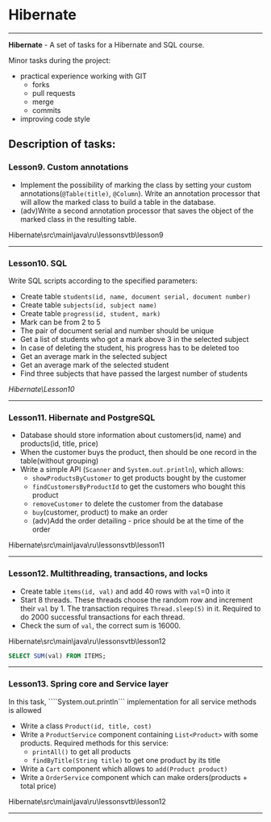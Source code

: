 # Hibernate
___
**Hibernate** -  A set of tasks for a Hibernate and SQL course.

Minor tasks during the project:
- practical experience working with GIT
  - forks
  - pull requests
  - merge
  - commits
- improving code style

## Description of tasks:


### Lesson9. Custom annotations

- Implement the possibility of marking the class by setting your custom annotations(```@Table(title)```, ```@Column```). 
Write an annotation processor that will allow the marked class to build a table in the database.
- (adv)Write a second annotation processor that saves the object of the marked class in the resulting table.

Hibernate\src\main\java\ru\lessonsvtb\lesson9
___
### Lesson10. SQL

Write SQL scripts according to the specified parameters:
- Create table ```students(id, name, document serial, document number)```
- Create table ```subjects(id, subject name)```
- Create table ```progress(id, student, mark)```
- Mark can be from 2 to 5
- The pair of document serial and number should be unique
- Get a list of students who got a mark above 3 in the selected subject
- In case of deleting the student, his progress has to be deleted too
- Get an average mark in the selected subject
- Get an average mark of the selected student
- Find three subjects that have passed the largest number of students

*Hibernate\Lesson10*
___
### Lesson11. Hibernate and PostgreSQL
- Database should store information about customers(id, name) and products(id, title, price)
- When the customer buys the product, then should be one record in the table(without grouping)
- Write a simple API (```Scanner``` and ```System.out.println```), which allows:
  - ```showProductsByCustomer``` to get products bought by the customer
  - ```findCustomersByProductId``` to get the customers who bought this product
  - ```removeCustomer``` to delete the customer from the database
  - ```buy```(customer, product) to make an order 
  - (adv)Add the order detailing - price should be at the time of the order

Hibernate\src\main\java\ru\lessonsvtb\lesson11
___
### Lesson12. Multithreading, transactions, and locks
- Create table ```items(id, val)``` and add 40 rows with ```val```=0 into it
- Start 8 threads. These threads choose the random row and increment their ```val``` by 1. 
The transaction requires ```Thread.sleep(5)``` in it. Required to do 2000 successful transactions for each thread. 
- Check the sum of ```val```, the correct sum is 16000. 

Hibernate\src\main\java\ru\lessonsvtb\lesson12
```sql
SELECT SUM(val) FROM ITEMS;
```
___
### Lesson13. Spring core and Service layer
In this task, ````System.out.println``` implementation for all service methods is allowed
- Write a class ```Product(id, title, cost)```
- Write a ```ProductService``` component containing ```List<Product>``` with some products. 
Required methods for this service:
  - ```printAll()``` to get all products
  - ```findByTitle(String title)``` to get one product by its title
- Write a ```Cart``` component which allows to ```add(Product product)``` 
- Write a ```OrderService``` component which can make orders(products + total price)

Hibernate\src\main\java\ru\lessonsvtb\lesson12
___
